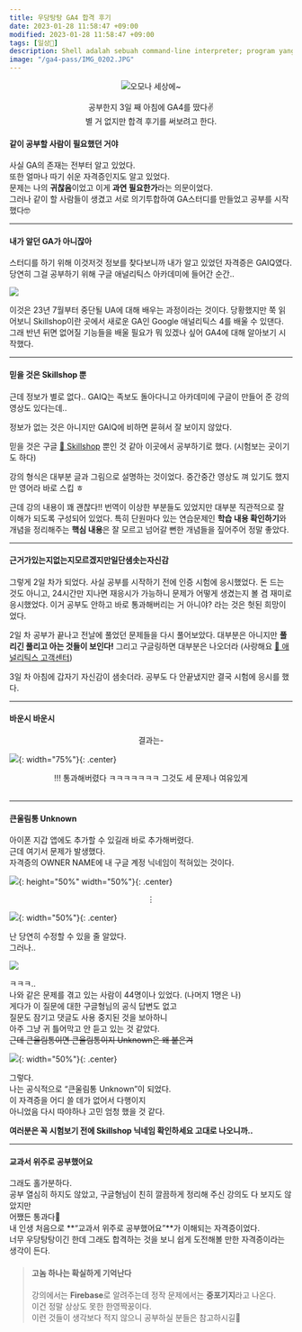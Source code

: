 ```yaml
---
title: 우당탕탕 GA4 합격 후기
date: 2023-01-28 11:58:47 +09:00
modified: 2023-01-28 11:58:47 +09:00
tags: [일상📝]
description: Shell adalah sebuah command-line interpreter; program yang berperan sebagai penerjemah perintah yang diinputkan oleh User yang melalui terminal, sehingga perintah tersebut bisa dimengerti oleh si Kernel.
image: "/ga4-pass/IMG_0202.JPG"
---
```


<center>
<img src="{{ page.image }}" alt="오모나 세상에~"><br>

<br>
공부한지 3일 째 아침에 GA4를 땄다✌️<br>
별 거 없지만 합격 후기를 써보려고 한다.

</center>

#### 같이 공부할 사람이 필요했던 거야

사실 GA의 존재는 전부터 알고 있었다. <br>
또한 얼마나 따기 쉬운 자격증인지도 알고 있었다.<br>
문제는 나의 **귀찮음**이었고 이게 **과연 필요한가**라는 의문이었다.<br>
그러나 같이 할 사람들이 생겼고 서로 의기투합하여 GA스터디를 만들었고 공부를 시작했다🤓

---

#### 내가 알던 GA가 아니잖아

스터디를 하기 위해 이것저것 정보를 찾다보니까 내가 알고 있었던 자격증은 GAIQ였다.
당연히 그걸 공부하기 위해 구글 애널리틱스 아카데미에 들어간 순간..

![](https://velog.velcdn.com/images/uwriym/post/287821df-f433-4017-8e92-2b316462ce34/image.jpeg)

이것은 23년 7월부터 중단될 UA에 대해 배우는 과정이라는 것이다.
당황했지만 쭉 읽어보니 Skillshop이란 곳에서 새로운 GA인 Google 애널리틱스 4를 배울 수 있댄다.
그래 반년 뒤면 없어질 기능들을 배울 필요가 뭐 있겠나 싶어 GA4에 대해 알아보기 시작했다.

---

#### 믿을 것은 Skillshop 뿐

근데 정보가 별로 없다..
GAIQ는 족보도 돌아다니고 아카데미에 구글이 만들어 준 강의 영상도 있다는데..

정보가 없는 것은 아니지만 GAIQ에 비하면 묻혀서 잘 보이지 않았다.

믿을 것은 구글 [🔗 Skillshop](https://skillshop.exceedlms.com/student/catalog/list?category_ids=6441-google-4) 뿐인 것 같아 이곳에서 공부하기로 했다.
(시험보는 곳이기도 하다)

강의 형식은 대부분 글과 그림으로 설명하는 것이었다.
중간중간 영상도 껴 있기도 했지만 영어라 바로 스킵 ㅎ

근데 강의 내용이 꽤 괜찮다!!
번역이 이상한 부분들도 있었지만 대부분 직관적으로 잘 이해가 되도록 구성되어 있었다.
특히 단원마다 있는 연습문제인 **학습 내용 확인하기**와 개념을 정리해주는 **핵심 내용**은 잘 모르고 넘어갈 뻔한 개념들을 짚어주어 정말 좋았다.

---

#### 근거가있는지없는지모르겠지만일단샘솟는자신감

그렇게 2일 차가 되었다.
사실 공부를 시작하기 전에 인증 시험에 응시했었다.
돈 드는 것도 아니고, 24시간만 지나면 재응시가 가능하니 문제가 어떻게 생겼는지 볼 겸 재미로 응시했었다.
이거 공부도 안하고 바로 통과해버리는 거 아니야? 라는 것은 헛된 희망이었다.

2일 차 공부가 끝나고 전날에 풀었던 문제들을 다시 풀어보았다.
대부분은 아니지만 **풀리긴 풀리고 아는 것들이 보인다!**
그리고 구글링하면 대부분은 나오더라 (사랑해요 [🔗 애널리틱스 고객센터](https://support.google.com/analytics/?hl=ko))

3일 차 아침에 갑자기 자신감이 샘솟더라.
공부도 다 안끝냈지만 결국 시험에 응시를 했다.

---

#### 바운시 바운시

<center>결과는-</center>

![](https://velog.velcdn.com/images/uwriym/post/59e4cc19-a220-45b6-94ab-8e8ac44b5b0a/image.jpeg){: width="75%"}{: .center}

<center>
!!!
통과해버렸다 ㅋㅋㅋㅋㅋㅋㅋ
그것도 세 문제나 여유있게
</center>
<br>

---

#### 큰울림통 Unknown

아이폰 지갑 앱에도 추가할 수 있길래 바로 추가해버렸다.<br>
근데 여기서 문제가 발생했다.<br>
자격증의 OWNER NAME에 내 구글 계정 닉네임이 적혀있는 것이다.

![](https://velog.velcdn.com/images/uwriym/post/5b81588e-bd0d-4b80-9ea7-4a8bc02aee6a/image.jpeg){: height="50%" width="50%"}{: .center}

<center>⋮</center>

![](https://i.ytimg.com/vi/ptIR3QBvF_g/maxresdefault.jpg){: width="50%"}{: .center}

난 당연히 수정할 수 있을 줄 알았다.<br>
그러나.. <br>

![](https://velog.velcdn.com/images/uwriym/post/977a3f1b-7dac-4a6a-a344-9e83c2d213fd/image.jpeg)

ㅋㅋㅋ..<br>
나와 같은 문제를 겪고 있는 사람이 44명이나 있었다. (나머지 1명은 나)<br>
게다가 이 질문에 대한 구글형님의 공식 답변도 없고<br>
질문도 잠기고 댓글도 사용 중지된 것을 보아하니<br>
아주 그냥 귀 틀어막고 안 듣고 있는 것 같았다.<br>
~~근데 큰울림통이면 큰울림통이지 Unknown은 왜 붙은겨~~

![](https://velog.velcdn.com/images/uwriym/post/4a7ffe5e-f6eb-4fb7-a128-8ba5c60f0879/image.jpeg){: width="50%"}{: .center}

그렇다.<br>
나는 공식적으로 “큰울림통 Unknown”이 되었다.<br>
이 자격증을 어디 쓸 데가 없어서 다행이지<br>
아니었음 다시 따야하나 고민 엄청 했을 것 같다.<br>

**여러분은 꼭 시험보기 전에 Skillshop 닉네임 확인하세요 고대로 나오니까..**

---

#### 교과서 위주로 공부했어요

그래도 홀가분하다.<br>
공부 열심히 하지도 않았고, 구글형님이 친히 깔끔하게 정리해 주신 강의도 다 보지도 않았지만<br>
어쨌든 통과다🤪<br>
내 인생 처음으로 **“교과서 위주로 공부했어요”**가 이해되는 자격증이었다.<br>
너무 우당탕탕이긴 한데 그래도 합격하는 것을 보니 쉽게 도전해볼 만한 자격증이라는 생각이 든다.
&nbsp;

> #### 고놈 하나는 확실하게 기억난다
>
> 강의에서는 **Firebase**로 알려주는데 정작 문제에서는 **중포기지**라고 나온다.<br>
> 이건 정말 상상도 못한 한영짝꿍이다.<br>
> 이런 것들이 생각보다 적지 않으니 공부하실 분들은 참고하시길🧐
